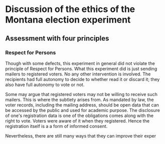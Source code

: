 # Discussion of the ethics of the Montana election experiment

## Assessment with four principles

### Respect for Persons

Though with some defects, this experiment in general did not violate the principle of Respect for Persons. What this experiment did is just sending mailers to registered voters. No any other intervention is involved. The recipients had full autonomy to decide to whether read it or discard it; they also have full autonomy to vote or not.

Some may argue that registered voters may not be willing to receive such mailers. This is where the subtlety arises from. As mandated by law, the voter records, including the mailing address, should be open data that can be accessed by the public and used for academic purpose. The disclosure of one's registration data is one of the obligations comes along with the right to vote. Voters were aware of it when they registered. Hence the registration itself is a a form of informed consent.

Nevertheless, there are still many ways that they can improve their exper